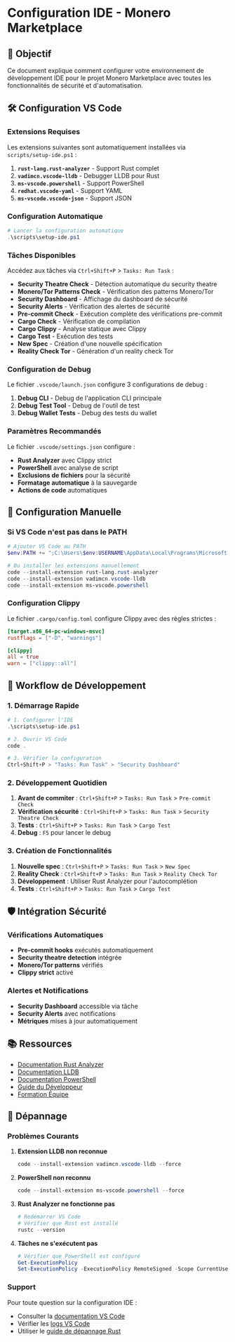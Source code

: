 # Configuration IDE - Monero Marketplace

## 🎯 Objectif
Ce document explique comment configurer votre environnement de développement IDE pour le projet Monero Marketplace avec toutes les fonctionnalités de sécurité et d'automatisation.

## 🛠️ Configuration VS Code

### Extensions Requises

Les extensions suivantes sont automatiquement installées via `scripts/setup-ide.ps1` :

1. **`rust-lang.rust-analyzer`** - Support Rust complet
2. **`vadimcn.vscode-lldb`** - Debugger LLDB pour Rust
3. **`ms-vscode.powershell`** - Support PowerShell
4. **`redhat.vscode-yaml`** - Support YAML
5. **`ms-vscode.vscode-json`** - Support JSON

### Configuration Automatique

```powershell
# Lancer la configuration automatique
.\scripts\setup-ide.ps1
```

### Tâches Disponibles

Accédez aux tâches via `Ctrl+Shift+P` > `Tasks: Run Task` :

- **Security Theatre Check** - Détection automatique du security theatre
- **Monero/Tor Patterns Check** - Vérification des patterns Monero/Tor
- **Security Dashboard** - Affichage du dashboard de sécurité
- **Security Alerts** - Vérification des alertes de sécurité
- **Pre-commit Check** - Exécution complète des vérifications pre-commit
- **Cargo Check** - Vérification de compilation
- **Cargo Clippy** - Analyse statique avec Clippy
- **Cargo Test** - Exécution des tests
- **New Spec** - Création d'une nouvelle spécification
- **Reality Check Tor** - Génération d'un reality check Tor

### Configuration de Debug

Le fichier `.vscode/launch.json` configure 3 configurations de debug :

1. **Debug CLI** - Debug de l'application CLI principale
2. **Debug Test Tool** - Debug de l'outil de test
3. **Debug Wallet Tests** - Debug des tests du wallet

### Paramètres Recommandés

Le fichier `.vscode/settings.json` configure :

- **Rust Analyzer** avec Clippy strict
- **PowerShell** avec analyse de script
- **Exclusions de fichiers** pour la sécurité
- **Formatage automatique** à la sauvegarde
- **Actions de code** automatiques

## 🔧 Configuration Manuelle

### Si VS Code n'est pas dans le PATH

```powershell
# Ajouter VS Code au PATH
$env:PATH += ";C:\Users\$env:USERNAME\AppData\Local\Programs\Microsoft VS Code\bin"

# Ou installer les extensions manuellement
code --install-extension rust-lang.rust-analyzer
code --install-extension vadimcn.vscode-lldb
code --install-extension ms-vscode.powershell
```

### Configuration Clippy

Le fichier `.cargo/config.toml` configure Clippy avec des règles strictes :

```toml
[target.x86_64-pc-windows-msvc]
rustflags = ["-D", "warnings"]

[clippy]
all = true
warn = ["clippy::all"]
```

## 🚀 Workflow de Développement

### 1. Démarrage Rapide

```powershell
# 1. Configurer l'IDE
.\scripts\setup-ide.ps1

# 2. Ouvrir VS Code
code .

# 3. Vérifier la configuration
Ctrl+Shift+P > "Tasks: Run Task" > "Security Dashboard"
```

### 2. Développement Quotidien

1. **Avant de commiter** : `Ctrl+Shift+P` > `Tasks: Run Task` > `Pre-commit Check`
2. **Vérification sécurité** : `Ctrl+Shift+P` > `Tasks: Run Task` > `Security Theatre Check`
3. **Tests** : `Ctrl+Shift+P` > `Tasks: Run Task` > `Cargo Test`
4. **Debug** : `F5` pour lancer le debug

### 3. Création de Fonctionnalités

1. **Nouvelle spec** : `Ctrl+Shift+P` > `Tasks: Run Task` > `New Spec`
2. **Reality Check** : `Ctrl+Shift+P` > `Tasks: Run Task` > `Reality Check Tor`
3. **Développement** : Utiliser Rust Analyzer pour l'autocomplétion
4. **Tests** : `Ctrl+Shift+P` > `Tasks: Run Task` > `Cargo Test`

## 🛡️ Intégration Sécurité

### Vérifications Automatiques

- **Pre-commit hooks** exécutés automatiquement
- **Security theatre detection** intégrée
- **Monero/Tor patterns** vérifiés
- **Clippy strict** activé

### Alertes et Notifications

- **Security Dashboard** accessible via tâche
- **Security Alerts** avec notifications
- **Métriques** mises à jour automatiquement

## 📚 Ressources

- [Documentation Rust Analyzer](https://rust-analyzer.github.io/)
- [Documentation LLDB](https://lldb.llvm.org/)
- [Documentation PowerShell](https://docs.microsoft.com/en-us/powershell/)
- [Guide du Développeur](DEVELOPER-GUIDE.md)
- [Formation Équipe](TEAM-TRAINING.md)

## 🔧 Dépannage

### Problèmes Courants

1. **Extension LLDB non reconnue**
   ```powershell
   code --install-extension vadimcn.vscode-lldb --force
   ```

2. **PowerShell non reconnu**
   ```powershell
   code --install-extension ms-vscode.powershell --force
   ```

3. **Rust Analyzer ne fonctionne pas**
   ```powershell
   # Redémarrer VS Code
   # Vérifier que Rust est installé
   rustc --version
   ```

4. **Tâches ne s'exécutent pas**
   ```powershell
   # Vérifier que PowerShell est configuré
   Get-ExecutionPolicy
   Set-ExecutionPolicy -ExecutionPolicy RemoteSigned -Scope CurrentUser
   ```

### Support

Pour toute question sur la configuration IDE :
- Consulter la [documentation VS Code](https://code.visualstudio.com/docs)
- Vérifier les [logs VS Code](https://code.visualstudio.com/docs/supporting/troubleshooting)
- Utiliser le [guide de dépannage Rust](https://doc.rust-lang.org/book/ch01-01-installation.html)
